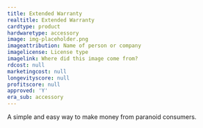 ```yaml
---
title: Extended Warranty
realtitle: Extended Warranty
cardtype: product
hardwaretype: accessory
image: img-placeholder.png
imageattribution: Name of person or company
imagelicense: License type
imagelink: Where did this image come from?
rdcost: null
marketingcost: null
longevityscore: null
profitscore: null
approved: 'Y'
era_sub: accessory
---
```


A simple and easy way to make money from paranoid consumers.
